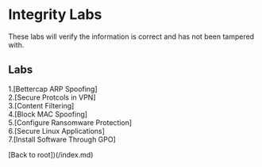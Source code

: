 <h1>Integrity Labs</h1>
These labs will verify the information is correct and has not been tampered with.

<h2>Labs</h2>
1.[Bettercap ARP Spoofing]<br>
2.[Secure Protcols in VPN]<br>
3.[Content Filtering]<br>
4.[Block MAC Spoofing]<br>
5.[Configure Ransomware Protection]<br>
6.[Secure Linux Applications]<br>
7.[Install Software Through GPO]<br>





[Back to root])(/index.md)
